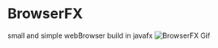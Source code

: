 # BrowserFX
small and simple webBrowser build in javafx
![BrowserFX Gif](https://github.com/God-Hand/BrowserFX/blob/master/Untitled%201.gif)
